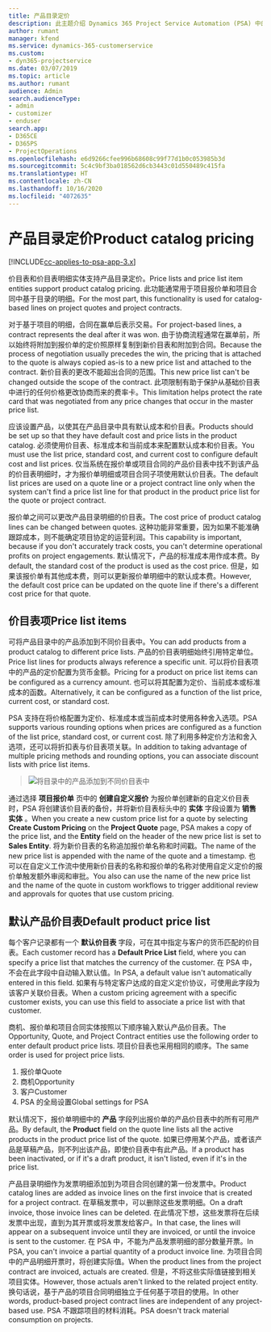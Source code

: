 ```yaml
---
title: 产品目录定价
description: 此主题介绍 Dynamics 365 Project Service Automation (PSA) 中的产品目录定价工作原理。
author: rumant
manager: kfend
ms.service: dynamics-365-customerservice
ms.custom:
- dyn365-projectservice
ms.date: 03/07/2019
ms.topic: article
ms.author: rumant
audience: Admin
search.audienceType:
- admin
- customizer
- enduser
search.app:
- D365CE
- D365PS
- ProjectOperations
ms.openlocfilehash: e6d9266cfee996b68608c99f77d1b0c053985b3d
ms.sourcegitcommit: 5c4c9bf3ba018562d6cb3443c01d550489c415fa
ms.translationtype: HT
ms.contentlocale: zh-CN
ms.lasthandoff: 10/16/2020
ms.locfileid: "4072635"
---
```

# <a name="product-catalog-pricing"></a><span data-ttu-id="b110a-103">产品目录定价</span><span class="sxs-lookup"><span data-stu-id="b110a-103">Product catalog pricing</span></span> 

[!INCLUDE[cc-applies-to-psa-app-3.x](../includes/cc-applies-to-psa-app-3x.md)]


<span data-ttu-id="b110a-104">价目表和价目表明细实体支持产品目录定价。</span><span class="sxs-lookup"><span data-stu-id="b110a-104">Price lists and price list item entities support product catalog pricing.</span></span> <span data-ttu-id="b110a-105">此功能通常用于项目报价单和项目合同中基于目录的明细。</span><span class="sxs-lookup"><span data-stu-id="b110a-105">For the most part, this functionality is used for catalog-based lines on project quotes and project contracts.</span></span>

<span data-ttu-id="b110a-106">对于基于项目的明细，合同在赢单后表示交易。</span><span class="sxs-lookup"><span data-stu-id="b110a-106">For project-based lines, a contract represents the deal after it was won.</span></span> <span data-ttu-id="b110a-107">由于协商流程通常在赢单前，所以始终将附加到报价单的定价照原样复制到新价目表和附加到合同。</span><span class="sxs-lookup"><span data-stu-id="b110a-107">Because the process of negotiation usually precedes the win, the pricing that is attached to the quote is always copied as-is to a new price list and attached to the contract.</span></span> <span data-ttu-id="b110a-108">新价目表的更改不能超出合同的范围。</span><span class="sxs-lookup"><span data-stu-id="b110a-108">This new price list can't be changed outside the scope of the contract.</span></span> <span data-ttu-id="b110a-109">此项限制有助于保护从基础价目表中进行的任何价格更改协商而来的费率卡。</span><span class="sxs-lookup"><span data-stu-id="b110a-109">This limitation helps protect the rate card that was negotiated from any price changes that occur in the master price list.</span></span>

<span data-ttu-id="b110a-110">应该设置产品，以使其在产品目录中具有默认成本和价目表。</span><span class="sxs-lookup"><span data-stu-id="b110a-110">Products should be set up so that they have default cost and price lists in the product catalog.</span></span> <span data-ttu-id="b110a-111">必须使用价目表、标准成本和当前成本来配置默认成本和价目表。</span><span class="sxs-lookup"><span data-stu-id="b110a-111">You must use the list price, standard cost, and current cost to configure default cost and list prices.</span></span> <span data-ttu-id="b110a-112">仅当系统在报价单或项目合同的产品价目表中找不到该产品的价目表明细时，才为报价单明细或项目合同子项使用默认价目表。</span><span class="sxs-lookup"><span data-stu-id="b110a-112">The default list prices are used on a quote line or a project contract line only when the system can't find a price list line for that product in the product price list for the quote or project contract.</span></span>

<span data-ttu-id="b110a-113">报价单之间可以更改产品目录明细的价目表。</span><span class="sxs-lookup"><span data-stu-id="b110a-113">The cost price of product catalog lines can be changed between quotes.</span></span> <span data-ttu-id="b110a-114">这种功能非常重要，因为如果不能准确跟踪成本，则不能确定项目协定的运营利润。</span><span class="sxs-lookup"><span data-stu-id="b110a-114">This capability is important, because if you don't accurately track costs, you can't determine operational profits on project engagements.</span></span> <span data-ttu-id="b110a-115">默认情况下，产品的标准成本用作成本费。</span><span class="sxs-lookup"><span data-stu-id="b110a-115">By default, the standard cost of the product is used as the cost price.</span></span> <span data-ttu-id="b110a-116">但是，如果该报价单有其他成本费，则可以更新报价单明细中的默认成本费。</span><span class="sxs-lookup"><span data-stu-id="b110a-116">However, the default cost price can be updated on the quote line if there's a different cost price for that quote.</span></span>

## <a name="price-list-items"></a><span data-ttu-id="b110a-117">价目表项</span><span class="sxs-lookup"><span data-stu-id="b110a-117">Price list items</span></span>

<span data-ttu-id="b110a-118">可将产品目录中的产品添加到不同价目表中。</span><span class="sxs-lookup"><span data-stu-id="b110a-118">You can add products from a product catalog to different price lists.</span></span> <span data-ttu-id="b110a-119">产品的价目表明细始终引用特定单位。</span><span class="sxs-lookup"><span data-stu-id="b110a-119">Price list lines for products always reference a specific unit.</span></span> <span data-ttu-id="b110a-120">可以将价目表项中的产品的定价配置为货币金额。</span><span class="sxs-lookup"><span data-stu-id="b110a-120">Pricing for a product on price list items can be configured as a currency amount.</span></span> <span data-ttu-id="b110a-121">也可以将其配置为定价、当前成本或标准成本的函数。</span><span class="sxs-lookup"><span data-stu-id="b110a-121">Alternatively, it can be configured as a function of the list price, current cost, or standard cost.</span></span>

<span data-ttu-id="b110a-122">PSA 支持在将价格配置为定价、标准成本或当前成本时使用各种舍入选项。</span><span class="sxs-lookup"><span data-stu-id="b110a-122">PSA supports various rounding options when prices are configured as a function of the list price, standard cost, or current cost.</span></span> <span data-ttu-id="b110a-123">除了利用多种定价方法和舍入选项，还可以将折扣表与价目表项关联。</span><span class="sxs-lookup"><span data-stu-id="b110a-123">In addition to taking advantage of multiple pricing methods and rounding options, you can associate discount lists with price list items.</span></span> 

> ![将目录中的产品添加到不同价目表中](media/basic-guide-16.png)

<span data-ttu-id="b110a-125">通过选择 **项目报价单** 页中的 **创建自定义报价** 为报价单创建新的自定义价目表时，PSA 将创建该价目表的备份，并将新价目表标头中的 **实体** 字段设置为 **销售实体** 。</span><span class="sxs-lookup"><span data-stu-id="b110a-125">When you create a new custom price list for a quote by selecting **Create Custom Pricing** on the **Project Quote** page, PSA makes a copy of the price list, and the **Entity** field on the header of the new price list is set to **Sales Entity**.</span></span> <span data-ttu-id="b110a-126">将为新价目表的名称追加报价单名称和时间戳。</span><span class="sxs-lookup"><span data-stu-id="b110a-126">The name of the new price list is appended with the name of the quote and a timestamp.</span></span> <span data-ttu-id="b110a-127">也可以在自定义工作流中使用新价目表的名称和报价单的名称对使用自定义定价的报价单触发额外审阅和审批。</span><span class="sxs-lookup"><span data-stu-id="b110a-127">You also can use the name of the new price list and the name of the quote in custom workflows to trigger additional review and approvals for quotes that use custom pricing.</span></span>

 
## <a name="default-product-price-list"></a><span data-ttu-id="b110a-128">默认产品价目表</span><span class="sxs-lookup"><span data-stu-id="b110a-128">Default product price list</span></span>
<span data-ttu-id="b110a-129">每个客户记录都有一个 **默认价目表** 字段，可在其中指定与客户的货币匹配的价目表。</span><span class="sxs-lookup"><span data-stu-id="b110a-129">Each customer record has a **Default Price List** field, where you can specify a price list that matches the currency of the customer.</span></span> <span data-ttu-id="b110a-130">在 PSA 中，不会在此字段中自动输入默认值。</span><span class="sxs-lookup"><span data-stu-id="b110a-130">In PSA, a default value isn't automatically entered in this field.</span></span> <span data-ttu-id="b110a-131">如果有与特定客户达成的自定义定价协议，可使用此字段为该客户关联价目表。</span><span class="sxs-lookup"><span data-stu-id="b110a-131">When a custom pricing agreement with a specific customer exists, you can use this field to associate a price list with that customer.</span></span>

<span data-ttu-id="b110a-132">商机、报价单和项目合同实体按照以下顺序输入默认产品价目表。</span><span class="sxs-lookup"><span data-stu-id="b110a-132">The Opportunity, Quote, and Project Contract entities use the following order to enter default product price lists.</span></span> <span data-ttu-id="b110a-133">项目价目表也采用相同的顺序。</span><span class="sxs-lookup"><span data-stu-id="b110a-133">The same order is used for project price lists.</span></span>

1.  <span data-ttu-id="b110a-134">报价单</span><span class="sxs-lookup"><span data-stu-id="b110a-134">Quote</span></span>
2.  <span data-ttu-id="b110a-135">商机</span><span class="sxs-lookup"><span data-stu-id="b110a-135">Opportunity</span></span>
3.  <span data-ttu-id="b110a-136">客户</span><span class="sxs-lookup"><span data-stu-id="b110a-136">Customer</span></span>
4.  <span data-ttu-id="b110a-137">PSA 的全局设置</span><span class="sxs-lookup"><span data-stu-id="b110a-137">Global settings for PSA</span></span>

<span data-ttu-id="b110a-138">默认情况下，报价单明细中的 **产品** 字段列出报价单的产品价目表中的所有可用产品。</span><span class="sxs-lookup"><span data-stu-id="b110a-138">By default, the **Product** field on the quote line lists all the active products in the product price list of the quote.</span></span> <span data-ttu-id="b110a-139">如果已停用某个产品，或者该产品是草稿产品，则不列出该产品，即使价目表中有此产品。</span><span class="sxs-lookup"><span data-stu-id="b110a-139">If a product has been inactivated, or if it's a draft product, it isn't listed, even if it's in the price list.</span></span> 

<span data-ttu-id="b110a-140">产品目录明细作为发票明细添加到为项目合同创建的第一份发票中。</span><span class="sxs-lookup"><span data-stu-id="b110a-140">Product catalog lines are added as invoice lines on the first invoice that is created for a project contract.</span></span> <span data-ttu-id="b110a-141">在草稿发票中，可以删除这些发票明细。</span><span class="sxs-lookup"><span data-stu-id="b110a-141">On a draft invoice, those invoice lines can be deleted.</span></span> <span data-ttu-id="b110a-142">在此情况下想，这些发票将在后续发票中出现，直到为其开票或将发票发给客户。</span><span class="sxs-lookup"><span data-stu-id="b110a-142">In that case, the lines will appear on a subsequent invoice until they are invoiced, or until the invoice is sent to the customer.</span></span> <span data-ttu-id="b110a-143">在 PSA 中，不能为产品发票明细的部分数量开票。</span><span class="sxs-lookup"><span data-stu-id="b110a-143">In PSA, you can't invoice a partial quantity of a product invoice line.</span></span> <span data-ttu-id="b110a-144">为项目合同中的产品明细开票时，将创建实际值。</span><span class="sxs-lookup"><span data-stu-id="b110a-144">When the product lines from the project contract are invoiced, actuals are created.</span></span> <span data-ttu-id="b110a-145">但是，不将这些实际值链接到相关项目实体。</span><span class="sxs-lookup"><span data-stu-id="b110a-145">However, those actuals aren't linked to the related project entity.</span></span> <span data-ttu-id="b110a-146">换句话说，基于产品的项目合同明细独立于任何基于项目的使用。</span><span class="sxs-lookup"><span data-stu-id="b110a-146">In other words, product-based project contract lines are independent of any project-based use.</span></span> <span data-ttu-id="b110a-147">PSA 不跟踪项目的材料消耗。</span><span class="sxs-lookup"><span data-stu-id="b110a-147">PSA doesn't track material consumption on projects.</span></span>
